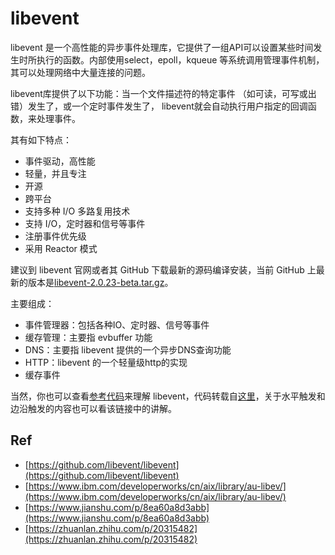# libevent

libevent 是一个高性能的异步事件处理库，它提供了一组API可以设置某些时间发生时所执行的函数。内部使用select，epoll，kqueue 等系统调用管理事件机制，其可以处理网络中大量连接的问题。

libevent库提供了以下功能：当一个文件描述符的特定事件 （如可读，可写或出错）发生了，或一个定时事件发生了， libevent就会自动执行用户指定的回调函数，来处理事件。

其有如下特点：

- 事件驱动，高性能
- 轻量，并且专注
- 开源
- 跨平台
- 支持多种 I/O 多路复用技术
- 支持 I/O，定时器和信号等事件
- 注册事件优先级
- 采用 Reactor 模式

建议到 libevent 官网或者其 GitHub 下载最新的源码编译安装，当前 GitHub 上最新的版本是[libevent-2.0.23-beta.tar.gz](https://github.com/libevent/libevent/releases/download/release-2.0.23-beta/libevent-2.0.23-beta.tar.gz)。

主要组成：

- 事件管理器：包括各种IO、定时器、信号等事件
- 缓存管理：主要指 evbuffer 功能
- DNS：主要指 libevent 提供的一个异步DNS查询功能
- HTTP：libevent 的一个轻量级http的实现
- 缓存事件

当然，你也可以查看[参考代码](#./libevent_example.c)来理解 libevent，代码转载自[这里](https://zhuanlan.zhihu.com/p/20315482)，关于水平触发和边沿触发的内容也可以看该链接中的讲解。


## Ref

- [https://github.com/libevent/libevent](https://github.com/libevent/libevent)
- [https://www.ibm.com/developerworks/cn/aix/library/au-libev/](https://www.ibm.com/developerworks/cn/aix/library/au-libev/)
- [https://www.jianshu.com/p/8ea60a8d3abb](https://www.jianshu.com/p/8ea60a8d3abb)
- [https://zhuanlan.zhihu.com/p/20315482](https://zhuanlan.zhihu.com/p/20315482)
